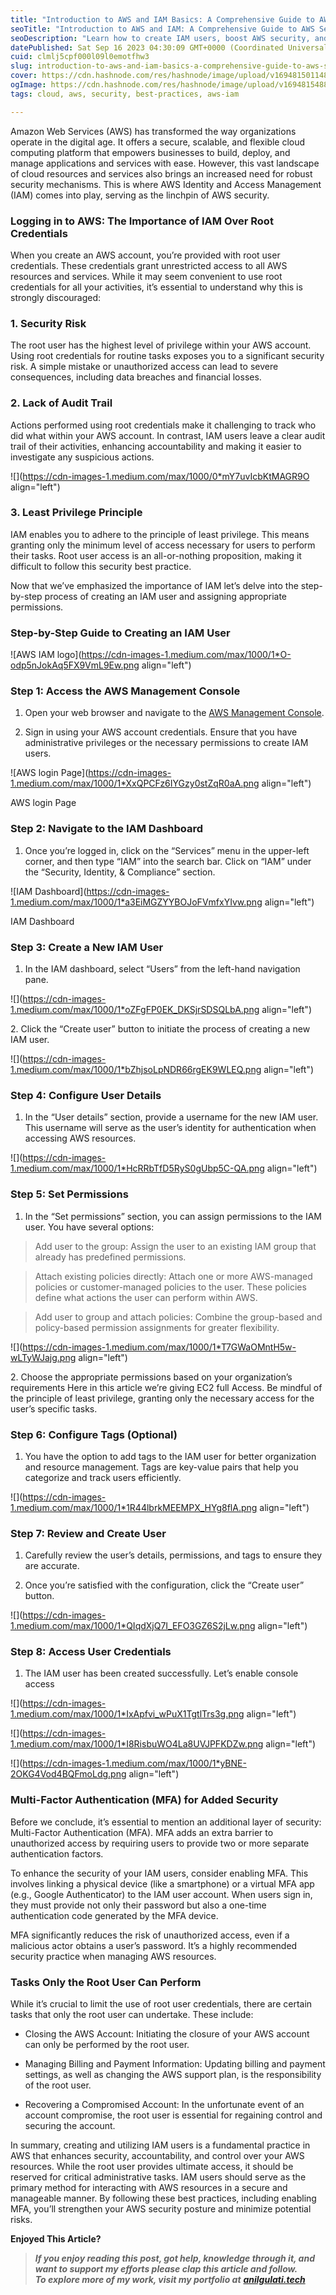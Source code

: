 ```yaml
---
title: "Introduction to AWS and IAM Basics: A Comprehensive Guide to AWS Security"
seoTitle: "Introduction to AWS and IAM: A Comprehensive Guide to AWS Security"
seoDescription: "Learn how to create IAM users, boost AWS security, and implement best practices. Strengthen your cloud defences"
datePublished: Sat Sep 16 2023 04:30:09 GMT+0000 (Coordinated Universal Time)
cuid: clmlj5cpf000l09l0emotfhw3
slug: introduction-to-aws-and-iam-basics-a-comprehensive-guide-to-aws-security
cover: https://cdn.hashnode.com/res/hashnode/image/upload/v1694815011481/d98d13fd-17c1-472c-a7d9-65f0bb7ab0a7.png
ogImage: https://cdn.hashnode.com/res/hashnode/image/upload/v1694815488526/3c7c212e-3fa7-475b-9f56-1713b4c13fa0.png
tags: cloud, aws, security, best-practices, aws-iam

---
```


Amazon Web Services (AWS) has transformed the way organizations operate in the digital age. It offers a secure, scalable, and flexible cloud computing platform that empowers businesses to build, deploy, and manage applications and services with ease. However, this vast landscape of cloud resources and services also brings an increased need for robust security mechanisms. This is where AWS Identity and Access Management (IAM) comes into play, serving as the linchpin of AWS security.

### Logging in to AWS: The Importance of IAM Over Root Credentials

When you create an AWS account, you’re provided with root user credentials. These credentials grant unrestricted access to all AWS resources and services. While it may seem convenient to use root credentials for all your activities, it’s essential to understand why this is strongly discouraged:

### 1\. Security Risk

The root user has the highest level of privilege within your AWS account. Using root credentials for routine tasks exposes you to a significant security risk. A simple mistake or unauthorized access can lead to severe consequences, including data breaches and financial losses.

### 2\. Lack of Audit Trail

Actions performed using root credentials make it challenging to track who did what within your AWS account. In contrast, IAM users leave a clear audit trail of their activities, enhancing accountability and making it easier to investigate any suspicious actions.

![](https://cdn-images-1.medium.com/max/1000/0*mY7uvIcbKtMAGR9O align="left")

### 3\. Least Privilege Principle

IAM enables you to adhere to the principle of least privilege. This means granting only the minimum level of access necessary for users to perform their tasks. Root user access is an all-or-nothing proposition, making it difficult to follow this security best practice.

Now that we’ve emphasized the importance of IAM let’s delve into the step-by-step process of creating an IAM user and assigning appropriate permissions.

### Step-by-Step Guide to Creating an IAM User

![AWS IAM logo](https://cdn-images-1.medium.com/max/1000/1*O-odp5nJokAq5FX9VmL9Ew.png align="left")

### Step 1: Access the AWS Management Console

1. Open your web browser and navigate to the [AWS Management Console](https://aws.amazon.com/console/).
    
2. Sign in using your AWS account credentials. Ensure that you have administrative privileges or the necessary permissions to create IAM users.
    

![AWS login Page](https://cdn-images-1.medium.com/max/1000/1*XxQPCFz6IYGzy0stZqR0aA.png align="left")

AWS login Page

### Step 2: Navigate to the IAM Dashboard

1. Once you’re logged in, click on the “Services” menu in the upper-left corner, and then type “IAM” into the search bar. Click on “IAM” under the “Security, Identity, & Compliance” section.
    

![IAM Dashboard](https://cdn-images-1.medium.com/max/1000/1*a3EiMGZYYBOJoFVmfxYIvw.png align="left")

IAM Dashboard

### Step 3: Create a New IAM User

1. In the IAM dashboard, select “Users” from the left-hand navigation pane.
    

![](https://cdn-images-1.medium.com/max/1000/1*oZFgFP0EK_DKSjrSDSQLbA.png align="left")

2\. Click the “Create user” button to initiate the process of creating a new IAM user.

![](https://cdn-images-1.medium.com/max/1000/1*bZhjsoLpNDR66rgEK9WLEQ.png align="left")

### Step 4: Configure User Details

1. In the “User details” section, provide a username for the new IAM user. This username will serve as the user’s identity for authentication when accessing AWS resources.  
    

![](https://cdn-images-1.medium.com/max/1000/1*HcRRbTfD5RyS0gUbp5C-QA.png align="left")

### Step 5: Set Permissions

1. In the “Set permissions” section, you can assign permissions to the IAM user. You have several options:
    

> Add user to the group: Assign the user to an existing IAM group that already has predefined permissions.

> Attach existing policies directly: Attach one or more AWS-managed policies or customer-managed policies to the user. These policies define what actions the user can perform within AWS.

> Add user to group and attach policies: Combine the group-based and policy-based permission assignments for greater flexibility.

![](https://cdn-images-1.medium.com/max/1000/1*T7GWaOMntH5w-wLTyWJajg.png align="left")

2\. Choose the appropriate permissions based on your organization’s requirements Here in this article we’re giving EC2 full Access. Be mindful of the principle of least privilege, granting only the necessary access for the user’s specific tasks.  

### Step 6: Configure Tags (Optional)

1. You have the option to add tags to the IAM user for better organization and resource management. Tags are key-value pairs that help you categorize and track users efficiently.
    

![](https://cdn-images-1.medium.com/max/1000/1*1R44lbrkMEEMPX_HYg8flA.png align="left")

### Step 7: Review and Create User

1. Carefully review the user’s details, permissions, and tags to ensure they are accurate.
    
2. Once you’re satisfied with the configuration, click the “Create user” button.
    

![](https://cdn-images-1.medium.com/max/1000/1*QIqdXjQ7I_EFO3GZ6S2jLw.png align="left")

### Step 8: Access User Credentials

1. The IAM user has been created successfully. Let’s enable console access
    

![](https://cdn-images-1.medium.com/max/1000/1*IxApfvi_wPuX1TgtlTrs3g.png align="left")

![](https://cdn-images-1.medium.com/max/1000/1*I8RisbuWO4La8UVJPFKDZw.png align="left")

![](https://cdn-images-1.medium.com/max/1000/1*yBNE-2OKG4Vod4BQFmoLdg.png align="left")

### Multi-Factor Authentication (MFA) for Added Security

Before we conclude, it’s essential to mention an additional layer of security: Multi-Factor Authentication (MFA). MFA adds an extra barrier to unauthorized access by requiring users to provide two or more separate authentication factors.

To enhance the security of your IAM users, consider enabling MFA. This involves linking a physical device (like a smartphone) or a virtual MFA app (e.g., Google Authenticator) to the IAM user account. When users sign in, they must provide not only their password but also a one-time authentication code generated by the MFA device.

MFA significantly reduces the risk of unauthorized access, even if a malicious actor obtains a user’s password. It’s a highly recommended security practice when managing AWS resources.

### Tasks Only the Root User Can Perform

While it’s crucial to limit the use of root user credentials, there are certain tasks that only the root user can undertake. These include:

* Closing the AWS Account: Initiating the closure of your AWS account can only be performed by the root user.
    
* Managing Billing and Payment Information: Updating billing and payment settings, as well as changing the AWS support plan, is the responsibility of the root user.
    
* Recovering a Compromised Account: In the unfortunate event of an account compromise, the root user is essential for regaining control and securing the account.
    

In summary, creating and utilizing IAM users is a fundamental practice in AWS that enhances security, accountability, and control over your AWS resources. While the root user provides ultimate access, it should be reserved for critical administrative tasks. IAM users should serve as the primary method for interacting with AWS resources in a secure and manageable manner. By following these best practices, including enabling MFA, you’ll strengthen your AWS security posture and minimize potential risks.  
  
**Enjoyed This Article?**

> ***If you enjoy reading this post, got help, knowledge through it, and want to support my efforts please clap this article and follow.  
> To explore more of my work, visit my portfolio at*** [***anilgulati.tech***](http://anilgulati.tech?utmSource=hashnode&article=AWS-IAM&r=true)